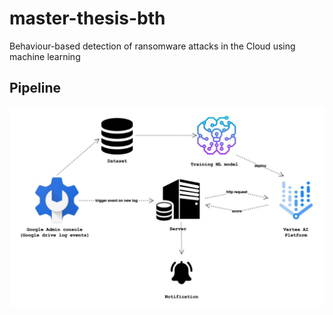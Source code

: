 # master-thesis-bth
Behaviour-based detection of ransomware attacks in the Cloud using
machine learning


## Pipeline
![alt text](https://github.com/poprygo/master-thesis-bth/blob/main/The_Pipeline.jpg?raw=true)

